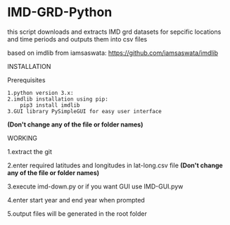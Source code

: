 # IMD-GRD-Python
this script downloads and extracts IMD grd datasets for sepcific locations and time periods and outputs them into csv files

based on imdlib from iamsaswata: https://github.com/iamsaswata/imdlib

INSTALLATION

Prerequisites

    1.python version 3.x:
    2.imdlib installation using pip:
        pip3 install imdlib
    3.GUI library PySimpleGUI for easy user interface

 **(Don't change any of the file or folder names)**

WORKING

  1.extract the git
  
  2.enter required latitudes and longitudes in lat-long.csv file **(Don't change any of the file or folder names)**
  
  3.execute imd-down.py or if you want GUI use IMD-GUI.pyw
  
  4.enter start year and end year when prompted
  
  5.output files will be generated in the root folder
  
